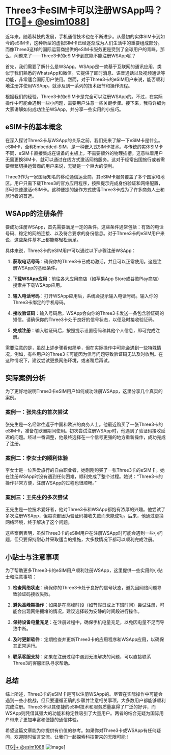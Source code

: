 # Three3卡eSIM卡可以注册WSApp吗？[[TG💪+ @esim1088](https://t.me/s/esim1088)]

近年来，随着科技的发展，手机通信技术也在不断进步。从最初的实体SIM卡到如今的eSIM卡，这种新型的虚拟SIM卡已经逐渐成为人们生活中的重要组成部分。而像Three3这样的国际运营商提供的eSIM卡服务更是受到了全球用户的青睐。那么，问题来了——Three3卡的eSIM卡到底能不能注册WSApp呢？

首先，我们需要了解什么是WSApp。WSApp是一款基于互联网的通讯应用，类似于我们熟悉的WhatsApp和微信。它提供了即时消息、语音通话以及视频通话等功能，非常适合国际用户使用。然而，对于Three3卡的eSIM用户来说，能否顺利地注册并使用WSApp，就涉及到一系列的技术细节和操作流程。

根据我们的经验，Three3卡的eSIM卡是完全可以注册WSApp的。不过，在实际操作中可能会遇到一些小问题，需要用户注意一些关键步骤。接下来，我将详细为大家讲解如何成功注册WSApp，并分享一些实用的小技巧。

## eSIM卡的基本概念

在深入探讨Three3卡与WSApp的关系之前，我们先来了解一下eSIM卡是什么。eSIM卡，全称Embedded-SIM，是一种嵌入式SIM卡技术。与传统的实体SIM卡不同，eSIM卡直接集成在设备的主板上，不需要额外的物理插槽。这意味着用户无需更换SIM卡，就可以通过在线方式激活网络服务。这对于经常出国旅行或者需要频繁切换运营商的用户来说，无疑是一个巨大的便利。

Three3作为一家国际知名的移动通信运营商，其eSIM卡服务覆盖了多个国家和地区。用户只需下载Three3的官方应用程序，按照提示完成身份验证和网络配置，即可快速激活eSIM卡。这种便捷的操作方式使得Three3卡成为了许多商务人士和旅行者的首选。

## WSApp的注册条件

要成功注册WSApp，首先需要满足一定的条件。这些条件通常包括：有效的电话号码、稳定的网络连接、以及符合要求的身份信息。对于Three3卡的eSIM用户来说，这些条件基本上都能够轻松满足。

具体来说，Three3卡的eSIM用户可以通过以下步骤注册WSApp：

1. **获取电话号码**：确保你的Three3卡已成功激活，并且可以正常使用。这是注册WSApp的基础条件。
   
2. **下载WSApp应用**：前往各大应用商店（如苹果App Store或谷歌Play商店）搜索并下载WSApp应用。

3. **输入电话号码**：打开WSApp应用后，系统会提示输入电话号码。输入你的Three3卡绑定的手机号码。

4. **接收验证码**：输入号码后，WSApp会向你的Three3卡发送一条包含验证码的短信。请确保你的Three3卡处于良好的信号状态，以便及时接收验证码。

5. **完成注册**：输入验证码后，按照提示设置密码和其他个人信息，即可完成注册。

需要注意的是，虽然上述步骤看似简单，但在实际操作中可能会遇到一些特殊情况。例如，有些用户的Three3卡可能因为信号问题导致验证码无法及时收到。在这种情况下，建议尝试更换网络环境，或者稍后再试。

## 实际案例分析

为了更好地说明Three3卡eSIM用户如何成功注册WSApp，这里分享几个真实的案例。

### 案例一：张先生的首次尝试

张先生是一名经常往返于中国和欧洲的商务人士。他最近购买了一张Three3卡的eSIM卡，准备在欧洲期间使用。初次尝试注册WSApp时，他遇到了验证码接收延迟的问题。经过一番调整，他最终选择在一个信号更强的地方重新操作，成功完成了注册。

### 案例二：李女士的顺利体验

李女士是一位热爱旅行的自由职业者，她刚刚购买了一张Three3卡的eSIM卡。她在注册WSApp时没有遇到任何困难，顺利完成了整个过程。她说：“Three3卡的操作非常方便，注册WSApp的过程也很顺畅。”

### 案例三：王先生的多次尝试

王先生是一位技术爱好者，他对Three3卡和WSApp都抱有浓厚的兴趣。他尝试了多次注册WSApp，但每次都因为验证码接收失败而未能成功。后来，他通过更换网络环境，终于解决了这个问题。

这些案例表明，虽然Three3卡的eSIM用户在注册WSApp时可能会遇到一些小问题，但只要保持耐心并采取适当的措施，大多数情况下都可以顺利完成注册。

## 小贴士与注意事项

为了帮助更多Three3卡的eSIM用户顺利注册WSApp，这里提供一些实用的小贴士和注意事项：

1. **检查网络状态**：确保你的Three3卡处于良好的信号状态，避免因网络问题导致验证码接收失败。

2. **避免高峰期操作**：如果是在高峰时段（如节假日或上下班时间）尝试注册，可能会出现网络拥堵的情况。建议选择较为安静的时间段进行操作。

3. **保持设备电量充足**：在注册过程中，确保手机电量充足，以免因电量不足而导致中断。

4. **及时更新软件**：定期检查并更新Three3卡的应用程序和WSApp应用，以确保其正常运行。

5. **联系客服支持**：如果在注册过程中遇到无法解决的问题，可以直接联系Three3的客服团队寻求帮助。

## 总结

综上所述，Three3卡的eSIM卡是可以注册WSApp的。尽管在实际操作中可能会遇到一些小挑战，但只要遵循正确的步骤并注意相关事项，大多数用户都能够顺利完成注册。Three3卡以其便捷的eSIM技术和服务质量赢得了广泛的好评，而WSApp则凭借其强大的功能和稳定性吸引了大量用户。两者的结合无疑为国际用户带来了更加丰富和便捷的通信体验。

希望这篇文章能为你提供有价值的参考。如果你对Three3卡或WSApp有任何疑问，欢迎随时留言交流。让我们一起探索科技带来的无限可能！

[[TG💪+ @esim1088](https://t.me/s/esim1088) ![Image](https://i.postimg.cc/4NQfJmqS/Snipaste-2025-05-13-00-14-12.png)]